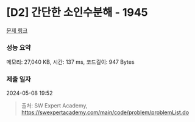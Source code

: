 # [D2] 간단한 소인수분해 - 1945 

[문제 링크](https://swexpertacademy.com/main/code/problem/problemDetail.do?contestProbId=AV5Pl0Q6ANQDFAUq) 

### 성능 요약

메모리: 27,040 KB, 시간: 137 ms, 코드길이: 947 Bytes

### 제출 일자

2024-05-08 19:52



> 출처: SW Expert Academy, https://swexpertacademy.com/main/code/problem/problemList.do